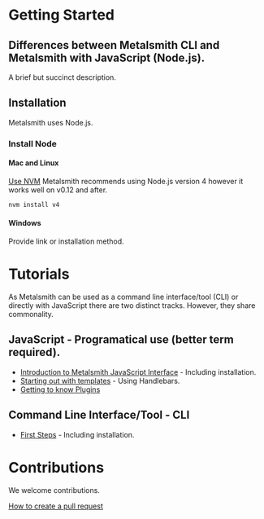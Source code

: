 # Getting Started

## Differences between Metalsmith CLI and Metalsmith with JavaScript (Node.js).
A brief but succinct description.

## Installation
Metalsmith uses Node.js. 

### Install Node

#### Mac and Linux
[Use NVM](https://github.com/creationix/nvm#install-script)
Metalsmith recommends using Node.js version 4 however it works well on v0.12 and after.
```bash
nvm install v4
```

#### Windows
Provide link or installation method.



# Tutorials
As Metalsmith can be used as a command line interface/tool (CLI) or directly with JavaScript there are two distinct tracks. However, they share commonality.

## JavaScript - Programatical use (better term required).
- [Introduction to Metalsmith JavaScript Interface](./js/introduction.md) - Including installation.
- [Starting out with templates](./js/templates.md) - Using Handlebars.
- [Getting to know Plugins](./js/plugins.md)

## Command Line Interface/Tool - CLI 
- [First Steps](./cli/first_steps.md) - Including installation.

# Contributions
We welcome contributions.

[How to create a pull request](https://help.github.com/articles/creating-a-pull-request/)
